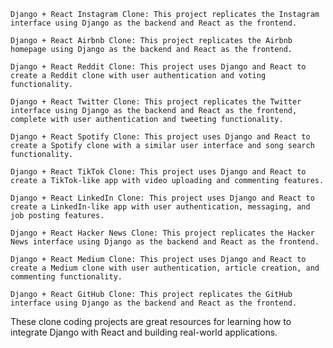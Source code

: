     Django + React Instagram Clone: This project replicates the Instagram interface using Django as the backend and React as the frontend.

    Django + React Airbnb Clone: This project replicates the Airbnb homepage using Django as the backend and React as the frontend.

    Django + React Reddit Clone: This project uses Django and React to create a Reddit clone with user authentication and voting functionality.

    Django + React Twitter Clone: This project replicates the Twitter interface using Django as the backend and React as the frontend, complete with user authentication and tweeting functionality.

    Django + React Spotify Clone: This project uses Django and React to create a Spotify clone with a similar user interface and song search functionality.

    Django + React TikTok Clone: This project uses Django and React to create a TikTok-like app with video uploading and commenting features.

    Django + React LinkedIn Clone: This project uses Django and React to create a LinkedIn-like app with user authentication, messaging, and job posting features.

    Django + React Hacker News Clone: This project replicates the Hacker News interface using Django as the backend and React as the frontend.

    Django + React Medium Clone: This project uses Django and React to create a Medium clone with user authentication, article creation, and commenting functionality.

    Django + React GitHub Clone: This project replicates the GitHub interface using Django as the backend and React as the frontend.

These clone coding projects are great resources for learning how to integrate Django with React and building real-world applications.












